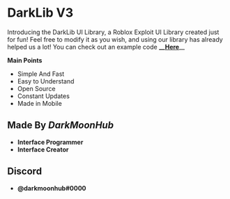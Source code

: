 # DarkLib V3
Introducing the DarkLib UI Library, a Roblox Exploit UI Library created just for fun! Feel free to modify it as you wish, and using our library has already helped us a lot! You can check out an example code **__[Here]()**__

**Main Points**

- Simple And Fast
- Easy to Understand
- Open Source
- Constant Updates
- Made in Mobile

## Made By *DarkMoonHub*

- **Interface Programmer** 
- **Interface Creator**

## Discord

- **__@darkmoonhub#0000__**
